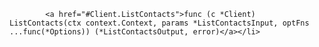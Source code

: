             <a href="#Client.ListContacts">func (c *Client) ListContacts(ctx context.Context, params *ListContactsInput, optFns ...func(*Options)) (*ListContactsOutput, error)</a></li>
